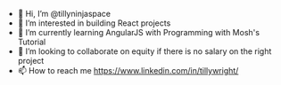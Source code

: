 - 👋 Hi, I’m @tillyninjaspace
- 👀 I’m interested in building React projects
- 🌱 I’m currently learning AngularJS with Programming with Mosh's Tutorial
- 💞️ I’m looking to collaborate on equity if there is no salary on the right project
- 📫 How to reach me https://www.linkedin.com/in/tillywright/

<!---
tillyninjaspace/tillyninjaspace is a ✨ special ✨ repository because its `README.md` (this file) appears on your GitHub profile.
You can click the Preview link to take a look at your changes.
--->
